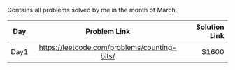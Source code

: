 Contains all problems solved by me in the month of March.

| Day           | Problem Link                                 | Solution Link  |
| ------------- |:--------------------------------------------:| --------------:|
| Day1          | https://leetcode.com/problems/counting-bits/ | $1600 |

